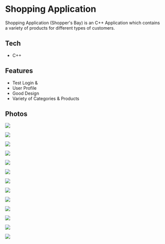 
# Shopping Application

Shopping Application (Shopper's Bay) is an C++ Application which contains a variety of products for different types of customers.


## Tech

- C++
## Features

- Test Login & 
- User Profile
- Good Design
- Variety of Categories & Products

## Photos
![](https://github.com/mmj030703/Shopping-Application/raw/main/Images/Login%20or%20Register.png)

![](https://github.com/mmj030703/Shopping-Application/raw/main/Images/Register.png)

![](https://github.com/mmj030703/Shopping-Application/raw/main/Images/Personal%20Information.png)

![](https://github.com/mmj030703/Shopping-Application/raw/main/Images/Main%20Menu.png)

![](https://github.com/mmj030703/Shopping-Application/raw/main/Images/User%20Viewing%20Personal%20Information.png)

![](https://github.com/mmj030703/Shopping-Application/raw/main/Images/Product%20Categories.png)

![](https://github.com/mmj030703/Shopping-Application/raw/main/Images/Smart%20Phones%20Varieties.png)

![](https://github.com/mmj030703/Shopping-Application/raw/main/Images/Iphone%20Varieties.png)

![](https://github.com/mmj030703/Shopping-Application/raw/main/Images/Product%20Details.png)

![](https://github.com/mmj030703/Shopping-Application/raw/main/Images/Product%20Details%20after%20Quantity.png)

![](https://github.com/mmj030703/Shopping-Application/raw/main/Images/Shopping%20Bill.png)

![](https://github.com/mmj030703/Shopping-Application/raw/main/Images/Payment%20Options.png)

![](https://github.com/mmj030703/Shopping-Application/raw/main/Images/Net%20Banking%20Option.png)
